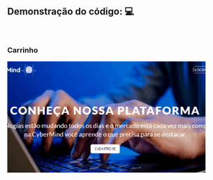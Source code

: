 ## <b>Demonstração do código:</b> :computer:

<br>

### Carrinho 
<img src="../../assets/img/carrinho-gif.gif" width="90%">

